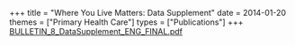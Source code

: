 +++
title = "Where You Live Matters: Data Supplement"
date = 2014-01-20
themes = ["Primary Health Care"]
types = ["Publications"]
+++
[BULLETIN_8_DataSupplement_ENG_FINAL.pdf](/files/BULLETIN_8_DataSupplement_ENG_FINAL.pdf)
